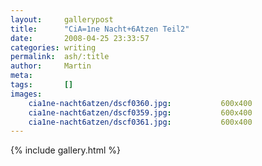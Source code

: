 ```yaml
---
layout:     gallerypost
title:      "CiA=1ne Nacht+6Atzen Teil2"
date:       2008-04-25 23:33:57
categories: writing
permalink:  ash/:title
author:     Martin
meta:
tags:       []
images:
    cia1ne-nacht6atzen/dscf0360.jpg:           600x400
    cia1ne-nacht6atzen/dscf0359.jpg:           600x400
    cia1ne-nacht6atzen/dscf0361.jpg:           600x400
---
```


{% include gallery.html %}
